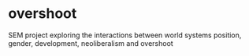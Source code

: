 # overshoot
SEM project exploring the interactions between world systems position, gender, development, neoliberalism and overshoot
